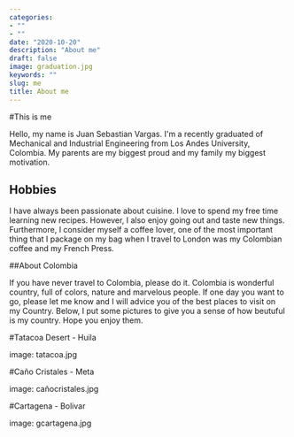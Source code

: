 ```yaml
---
categories:
- ""
- ""
date: "2020-10-20"
description: "About me"
draft: false
image: graduation.jpg
keywords: ""
slug: me
title: About me
---
```


#This is me

Hello, my name is Juan Sebastian Vargas. I'm a recently graduated of Mechanical and Industrial Engineering from Los Andes University, Colombia. My parents are my biggest proud and my family my biggest motivation. 

## Hobbies

I have always been passionate about cuisine. I love to spend my free time learning new recipes. However, I also enjoy going out and taste new things. Furthermore, I consider myself a coffee lover, one of the most important thing that I package on my bag when I travel to London was my Colombian coffee and my French Press.

##About Colombia

If you have never travel to Colombia, please do it. Colombia is wonderful country, full of colors, nature and marvelous people. If one day you want to go, please let me know and I will advice you of the best places to visit on my Country. Below, I put some pictures to give you a sense of how beutuful is my country. Hope you enjoy them.

#Tatacoa Desert - Huila

image: tatacoa.jpg

#Caño Cristales - Meta

image: cañocristales.jpg

#Cartagena - Bolivar

image: gcartagena.jpg
